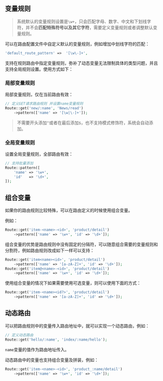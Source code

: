 ## 变量规则

>系统默认的变量规则设置是`\w+`，只会匹配字母、数字、中文和下划线字符，并不会**匹配特殊符号以及其它字符**，需要定义变量规则或者调整默认变量规则。

可以在路由配置文件中自定义默认的变量规则，例如增加中划线字符的匹配：

```php
'default_route_pattern'	=>	'[\w\-]+',
```

支持在规则路由中指定变量规则，弥补了动态变量无法限制具体的类型问题，并且支持全局规则设置。使用方式如下：

### 局部变量规则

局部变量规则，仅在当前路由有效：

```php
// 定义GET请求路由规则 并设置name变量规则
Route::get('new/:name', 'News/read')
    ->pattern(['name' => '[\w|\-]+']);
```

> 不需要开头添加`^`或者在最后添加`$`，也不支持模式修饰符，系统会自动添加。

### 全局变量规则

设置全局变量规则，全部路由有效：

```php
// 支持批量添加
Route::pattern([
    'name' => '\w+',
    'id'   => '\d+',
]);
```

## 组合变量

如果你的路由规则比较特殊，可以在路由定义的时候使用组合变量。

例如：

```php
Route::get('item-<name>-<id>', 'product/detail')
    ->pattern(['name' => '\w+', 'id' => '\d+']);
```

组合变量的优势是路由规则中没有固定的分隔符，可以随意组合需要的变量规则和分割符，例如路由规则改成如下一样可以支持：

```php
Route::get('item<name><id>', 'product/detail')
    ->pattern(['name' => '[a-zA-Z]+', 'id' => '\d+']);
Route::get('item@<name>-<id>', 'product/detail')
    ->pattern(['name' => '\w+', 'id' => '\d+']);
```

使用组合变量的情况下如果需要使用可选变量，则可以使用下面的方式：

```php
Route::get('item-<name><id?>', 'product/detail')
    ->pattern(['name' => '[a-zA-Z]+', 'id' => '\d+']);
```

## 动态路由

可以把路由规则中的变量传入路由地址中，就可以实现一个动态路由，例如：

```php
// 定义动态路由
Route::get('hello/:name', 'index/:name/hello');
```

`name`变量的值作为路由地址传入。

动态路由中的变量也支持组合变量及拼装，例如：

```php
Route::get('item-<name>-<id>', 'product_:name/detail')
    ->pattern(['name' => '\w+', 'id' => '\d+']);
```



